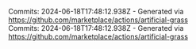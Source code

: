 Commits: 2024-06-18T17:48:12.938Z - Generated via https://github.com/marketplace/actions/artificial-grass
<br>
Commits: 2024-06-18T17:48:12.938Z - Generated via https://github.com/marketplace/actions/artificial-grass
<br>
